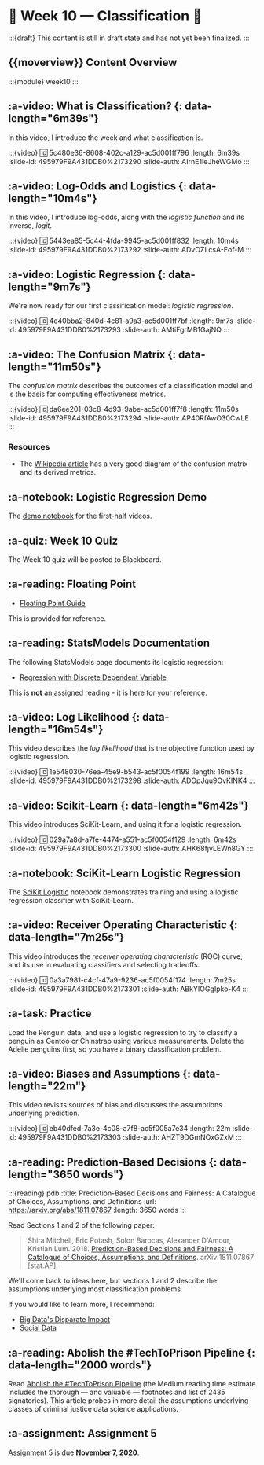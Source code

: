 # 🚧 Week 10 — Classification 🚧

:::{draft}
This content is still in draft state and has not yet been finalized.
:::

## {{moverview}} Content Overview

:::{module} week10
:::

## :a-video: What is Classification? {: data-length="6m39s"}

In this video, I introduce the week and what classification is.

:::{video}
:id: 5c480e36-8608-402c-a129-ac5d001ff796
:length: 6m39s
:slide-id: 495979F9A431DDB0%2173290
:slide-auth: AIrnE1IeJheWGMo
:::

## :a-video: Log-Odds and Logistics {: data-length="10m4s"}

In this video, I introduce log-odds, along with the *logistic function* and its inverse, *logit*.

:::{video}
:id: 5443ea85-5c44-4fda-9945-ac5d001ff832
:length: 10m4s
:slide-id: 495979F9A431DDB0%2173292
:slide-auth: ADvOZLcsA-Eof-M
:::

## :a-video: Logistic Regression {: data-length="9m7s"}

We're now ready for our first classification model: *logistic regression*.

:::{video}
:id: 4e40bba2-840d-4c81-a9a3-ac5d001ff7bf
:length: 9m7s
:slide-id: 495979F9A431DDB0%2173293
:slide-auth: AMtiFgrMB1GajNQ
:::

## :a-video: The Confusion Matrix {: data-length="11m50s"}

The *confusion matrix* describes the outcomes of a classification model and is the basis for computing effectiveness metrics.

:::{video}
:id: da6ee201-03c8-4d93-9abe-ac5d001ff7f8
:length: 11m50s
:slide-id: 495979F9A431DDB0%2173294
:slide-auth: AP40RfAwO30CwLE
:::

### Resources

- The [Wikipedia article](https://en.wikipedia.org/wiki/Confusion_matrix) has a very good diagram of the confusion matrix and its derived metrics.

## :a-notebook: Logistic Regression Demo

The [demo notebook](LogitRegressionDemo.ipynb) for the first-half videos.

## :a-quiz: Week 10 Quiz

The Week 10 quiz will be posted to Blackboard.

## :a-reading: Floating Point

- [Floating Point Guide](https://floating-point-gui.de/)

This is provided for reference.

## :a-reading: StatsModels Documentation

The following StatsModels page documents its logistic regression:

- [Regression with Discrete Dependent Variable](https://www.statsmodels.org/stable/discretemod.html)

This is **not** an assigned reading - it is here for your reference.

## :a-video: Log Likelihood {: data-length="16m54s"}

This video describes the *log likelihood* that is the objective function used by logistic regression.

:::{video}
:id: 1e548030-76ea-45e9-b543-ac5f0054f199
:length: 16m54s
:slide-id: 495979F9A431DDB0%2173298
:slide-auth: ADOpJqu9OvKINK4
:::

## :a-video: Scikit-Learn {: data-length="6m42s"}

This video introduces SciKit-Learn, and using it for a logistic regression.

:::{video}
:id: 029a7a8d-a7fe-4474-a551-ac5f0054f129
:length: 6m42s
:slide-id: 495979F9A431DDB0%2173300
:slide-auth: AHK68fjvLEWn8GY
:::

## :a-notebook: SciKit-Learn Logistic Regression

The [SciKit Logistic](./SciKitLogistic.ipynb) notebook demonstrates training and using a logistic regression classifier with SciKit-Learn.

## :a-video: Receiver Operating Characteristic {: data-length="7m25s"}

This video introduces the *receiver operating characteristic* (ROC) curve, and its use in evaluating classifiers and selecting tradeoffs.

:::{video}
:id: 0a3a7981-c4cf-47a9-9236-ac5f0054f174
:length: 7m25s
:slide-id: 495979F9A431DDB0%2173301
:slide-auth: ABkYIOGgIpko-K4
:::

## :a-task: Practice

Load the Penguin data, and use a logistic regression to try to classify a penguin as Gentoo or Chinstrap using various measurements.
Delete the Adelie penguins first, so you have a binary classification problem.

## :a-video: Biases and Assumptions {: data-length="22m"}

This video revisits sources of bias and discusses the assumptions underlying prediction.

:::{video}
:id: eb40dfed-7a3e-4c08-a7f8-ac5f005a7e34
:length: 22m
:slide-id: 495979F9A431DDB0%2173303
:slide-auth: AHZT9DGmNOxGZxM
:::

## :a-reading: Prediction-Based Decisions {: data-length="3650 words"}

:::{reading} pdb
:title: Prediction-Based Decisions and Fairness: A Catalogue of Choices, Assumptions, and Definitions
:url: https://arxiv.org/abs/1811.07867
:length: 3650 words
:::

Read Sections 1 and 2 of the following paper:

> Shira Mitchell, Eric Potash, Solon Barocas, Alexander D'Amour, Kristian Lum. 2018.
> [Prediction-Based Decisions and Fairness: A Catalogue of Choices, Assumptions, and Definitions](https://arxiv.org/abs/1811.07867).
> arXiv:1811.07867 [stat.AP].

We'll come back to ideas here, but sections 1 and 2 describe the assumptions underlying most classification problems.

If you would like to learn more, I recommend:

- [Big Data's Disparate Impact](http://papers.ssrn.com/abstract=2477899)
- [Social Data](http://dx.doi.org/10.3389/fdata.2019.00013)

## :a-reading: Abolish the #TechToPrison Pipeline {: data-length="2000 words"}

Read [Abolish the #TechToPrison Pipeline](https://medium.com/@CoalitionForCriticalTechnology/abolish-the-techtoprisonpipeline-9b5b14366b16) (the Medium reading time estimate includes the thorough — and valuable — footnotes and list of 2435 signatories).
This article probes in more detail the assumptions underlying classes of criminal justice data science applications.

## :a-assignment: Assignment 5

[Assignment 5](../../assignments/A5/index.md) is due **November 7, 2020**.
